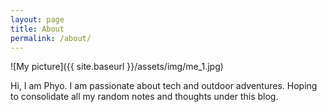 ```yaml
---
layout: page
title: About
permalink: /about/
---
```


![My picture]({{ site.baseurl }}/assets/img/me_1.jpg)

Hi, I am Phyo. I am passionate about tech and outdoor adventures. Hoping to consolidate all my random notes and thoughts under this blog.
